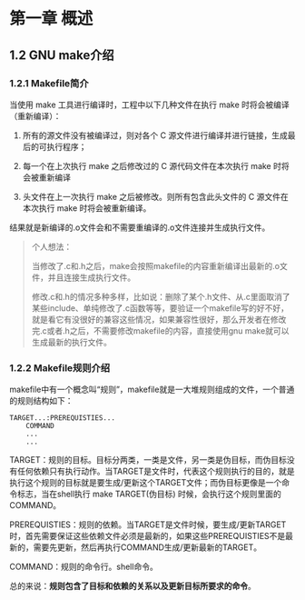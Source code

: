 # 第一章 概述
## 1.2 GNU make介绍
### 1.2.1 Makefile简介

当使用 make 工具进行编译时，工程中以下几种文件在执行 make 时将会被编译（重新编译）：

1. 所有的源文件没有被编译过，则对各个 C 源文件进行编译并进行链接，生成最后的可执行程序；

2. 每一个在上次执行 make 之后修改过的 C 源代码文件在本次执行 make 时将会被重新编译

3. 头文件在上一次执行 make 之后被修改。则所有包含此头文件的 C 源文件在本次执行 make 时将会被重新编译。

结果就是新编译的.o文件会和不需要重编译的.o文件连接并生成执行文件。

> 个人想法：
> 
> 当修改了.c和.h之后，make会按照makefile的内容重新编译出最新的.o文件，并且连接生成执行文件。
> 
> 修改.c和.h的情况多种多样，比如说：删除了某个.h文件、从.c里面取消了某些include、单纯修改了.c函数等等，要验证一个makefile写的好不好，就是看它有没很好的兼容这些情况，如果兼容性很好，那么开发者在修改完.c或者.h之后，不需要修改makefile的内容，直接使用gnu make就可以生成最新的执行文件。

### 1.2.2 Makefile规则介绍

makefile中有一个概念叫“规则”，makefile就是一大堆规则组成的文件，一个普通的规则结构如下：

	TARGET...:PREREQUISTIES...
		COMMAND
		...
		...

TARGET：规则的目标。目标分两类，一类是文件，另一类是伪目标，而伪目标没有任何依赖只有执行动作。当TARGET是文件时，代表这个规则执行的目的，就是执行这个规则的目标就是要生成/更新这个TARGET文件；而伪目标更像是一个命令标志，当在shell执行 make TARGET(伪目标) 时候，会执行这个规则里面的COMMAND。

PREREQUISTIES：规则的依赖。当TARGET是文件时候，要生成/更新TARGET时，首先需要保证这些依赖文件必须是最新的，如果这些PREREQUISTIES不是最新的，需要先更新，然后再执行COMMAND生成/更新最新的TARGET。

COMMAND：规则的命令行。shell命令。

总的来说：**规则包含了目标和依赖的关系以及更新目标所要求的命令**。






